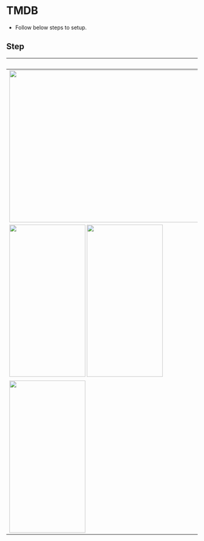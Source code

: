 # TMDB

- Follow below steps to setup.
 
## Step

| Pic | Discription |
| --- | ----------- |
| <img src="https://user-images.githubusercontent.com/26586409/186481774-98cfb93d-c9ff-420e-9a57-7dc155ecd855.png" width="1600" height="400" /> | Update your local.properties files with your api key & accountID. Then build the APK. Install APK. |
| <img src="https://user-images.githubusercontent.com/26586409/186483971-4f2fd925-e78e-4513-b62c-dae85ca8aaf2.png" width="200" height="400" /> <img src="https://user-images.githubusercontent.com/26586409/186484264-c00187cf-cea2-4335-9f89-d820327c6096.jpg" width="200" height="400" />  | Click menu -> GetToken, then you'll be navigate to a brower. Approve the api permission in order to generate an legitimate session id. |
| <img src="https://user-images.githubusercontent.com/26586409/186484145-812acd15-43e7-4e9e-9473-dbf954a70fb8.png" width="200" height="400" /> | After agreeing to the permission, click menu->MakeSession. This will generate a session id and app use the session key to gain your favorite movies. Note that: Favorite Button is useful only when session id had been successfully generated. |



